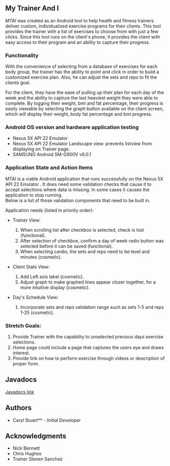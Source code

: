 ## My Trainer And I 

_MTAI_ was created as an Android tool to help health and fitness trainers deliver custom, individualized exercise programs for their clients.  This tool provides the trainer with a list of exercises to choose from with just a few clicks.  Since this tool runs
on the client's phone, it provides the client with easy access to their program and an ability to capture their progress.

### Functionality

With the convenience of selecting from a database of exercises for each body group, the trainer has the ability to point and click in 
order to build a customized exercise plan.  Also, he can adjust the sets and reps to fit the clients goal.  

For the client, they have the ease of pulling up their plan for each day of the week and the ability to capture the last heaviest 
weight they were able to complete.  By logging their weight, bmi and fat percentage, their progress is easily 
viewable by selecting the graph button available on the client screen, which will display their weight, body fat percentage and 
bmi progress.

### Android OS version and hardware application testing
* Nexus 5X API 22 Emulator
* Nexus 5X API 22 Emulator Landscape view: prevents listview from displaying on Trainer page.
* SAMSUNG Android SM-G900V v6.0.1
  
### Application State and Action Items

MTAI is a viable Android application that runs successfully on the Nexus 5X API 22 Emulator .  It does need some validation 
checks that cause it to accept selections where data is missing.  In some cases it causes the application to stop running.  
Below is a list of those validation components that need to be built in.

Application needs (listed in priority order):

* Trainer View:
  1) When scrolling list after checkbox is selected, check is lost (functional).
  2) After selection of checkbox, confirm a day of week radio button was selected before it can be saved (functional).
  3) When selecting cardio, the sets and reps need to be level and minutes (cosmetic).
  
* Client Stats View:
  1) Add Left axis label (cosmetic).
  2) Adjust graph to make graphed lines appear closer together, for a more intuitive display (cosmetic).   
  
* Day's Schedule View:
  1) Incorporate sets and reps validation range such as sets 1-5 and reps 1-25 (cosmetic). 

### Stretch Goals:
1) Provide Trainer with the capability to unselected previous days exercise selections.
2) Home page could include a page that captures the users eye and draws interest.
3) Provide link on how to perform exercise through videos or description of proper form.

## Javadocs
[Javadocs link](docs)

## Authors

* Caryl Stuart** - *Initial Developer* 

## Acknowledgments

* Nick Bennett
* Chris Hughes
* Trainer Steven Sanchez 
